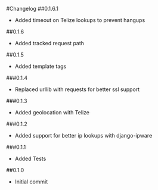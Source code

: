 #Changelog
##0.1.6.1
- Added timeout on Telize lookups to prevent hangups

##0.1.6
- Added tracked request path

##0.1.5
- Added template tags

###0.1.4
- Replaced urllib with requests for better ssl support

###0.1.3
 - Added geolocation with Telize

###0.1.2
 - Added support for better ip lookups with django-ipware

###0.1.1
 - Added Tests
 
##0.1.0
 - Initial commit
